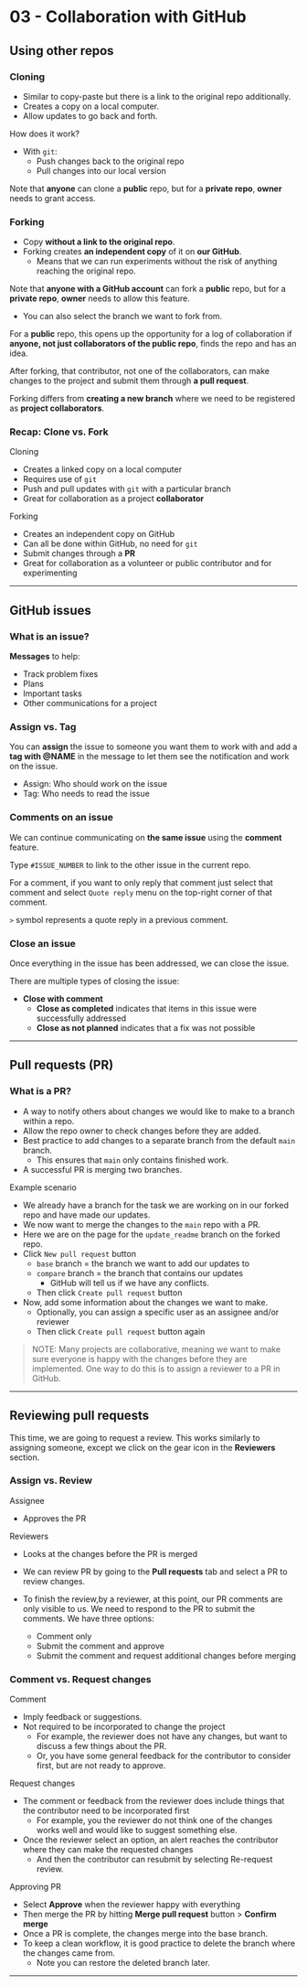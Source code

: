 # 03 - Collaboration with GitHub

## Using other repos

### Cloning

- Similar to copy-paste but there is a link to the original repo additionally.
- Creates a copy on a local computer.
- Allow updates to go back and forth.

How does it work?

- With `git`:
  - Push changes back to the original repo
  - Pull changes into our local version

Note that **anyone** can clone a **public** repo, but for a **private repo**, **owner** needs to grant access.

### Forking

- Copy **without a link to the original repo**.
- Forking creates **an independent copy** of it on **our GitHub**.
  - Means that we can run experiments without the risk of anything reaching the original repo.

Note that **anyone with a GitHub account** can fork a **public** repo, but for a **private repo**, **owner** needs to allow this feature.

- You can also select the branch we want to fork from.

For a **public** repo, this opens up the opportunity for a log of collaboration if **anyone, not just collaborators of the public repo**, finds the repo and has an idea.

After forking, that contributor, not one of the collaborators, can make changes to the project and submit them through **a pull request**.

Forking differs from **creating a new branch** where we need to be registered as **project collaborators**.

### Recap: Clone vs. Fork

Cloning

- Creates a linked copy on a local computer
- Requires use of `git`
- Push and pull updates with `git` with a particular branch
- Great for collaboration as a project **collaborator**

Forking

- Creates an independent copy on GitHub
- Can all be done within GitHub, no need for `git`
- Submit changes through a **PR**
- Great for collaboration as a volunteer or public contributor and for experimenting

---

## GitHub issues

### What is an issue?

**Messages** to help:

- Track problem fixes
- Plans
- Important tasks
- Other communications for a project

### Assign vs. Tag

You can **assign** the issue to someone you want them to work with and add a **tag with @NAME** in the message to let them see the notification and work on the issue.

- Assign: Who should work on the issue
- Tag: Who needs to read the issue

### Comments on an issue

We can continue communicating on **the same issue** using the **comment** feature.

Type `#ISSUE_NUMBER` to link to the other issue in the current repo.

For a comment, if you want to only reply that comment just select that comment and select `Quote reply` menu on the top-right corner of that comment.

`>` symbol represents a quote reply in a previous comment.

### Close an issue

Once everything in the issue has been addressed, we can close the issue.

There are multiple types of closing the issue:

- **Close with comment**
  - **Close as completed** indicates that items in this issue were successfully addressed
  - **Close as not planned** indicates that a fix was not possible

---

## Pull requests (PR)

### What is a PR?

- A way to notify others about changes we would like to make to a branch within a repo.
- Allow the repo owner to check changes before they are added.
- Best practice to add changes to a separate branch from the default `main` branch.
  - This ensures that `main` only contains finished work.
- A successful PR is merging two branches.

Example scenario

- We already have a branch for the task we are working on in our forked repo and have made our updates.
- We now want to merge the changes to the `main` repo with a PR.
- Here we are on the page for the `update_readme` branch on the forked repo.
- Click `New pull request` button
  - `base` branch = the branch we want to add our updates to
  - `compare` branch = the branch that contains our updates
    - GitHub will tell us if we have any conflicts.
  - Then click `Create pull request` button
- Now, add some information about the changes we want to make.
  - Optionally, you can assign a specific user as an assignee and/or reviewer
  - Then click `Create pull request` button again

> NOTE: Many projects are collaborative, meaning we want to make sure everyone is happy with the changes before they are implemented. One way to do this is to assign a reviewer to a PR in GitHub.

---

## Reviewing pull requests

This time, we are going to request a review.
This works similarly to assigning someone, except we click on the gear icon in the **Reviewers** section.

### Assign vs. Review

Assignee

- Approves the PR

Reviewers

- Looks at the changes before the PR is merged
- We can review PR by going to the **Pull requests** tab and select a PR to review changes.
- To finish the review,by a reviewer, at this point, our PR comments are only visible to us. We need to respond to the PR to submit the comments. We have three options:

  - Comment only
  - Submit the comment and approve
  - Submit the comment and request additional changes before merging

### Comment vs. Request changes

Comment

- Imply feedback or suggestions.
- Not required to be incorporated to change the project
  - For example, the reviewer does not have any changes, but want to discuss a few things about the PR.
  - Or, you have some general feedback for the contributor to consider first, but are not ready to approve.

Request changes

- The comment or feedback from the reviewer does include things that the contributor need to be incorporated first
  - For example, you the reviewer do not think one of the changes works well and would like to suggest something else.
- Once the reviewer select an option, an alert reaches the contributor where they can make the requested changes
  - And then the contributor can resubmit by selecting Re-request review.

Approving PR

- Select **Approve** when the reviewer happy with everything
- Then merge the PR by hitting **Merge pull request** button > **Confirm merge**
- Once a PR is complete, the changes merge into the base branch.
- To keep a clean workflow, it is good practice to delete the branch where the changes came from.
  - Note you can restore the deleted branch later.

---
